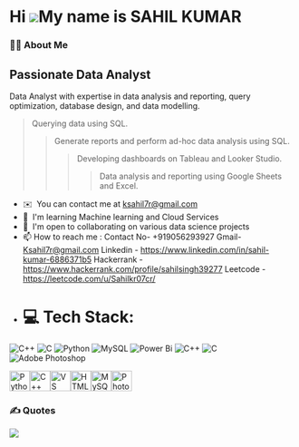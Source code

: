 Hi ![](https://user-images.githubusercontent.com/18350557/176309783-0785949b-9127-417c-8b55-ab5a4333674e.gif)My name is SAHIL KUMAR
===================================================================================================================================

<h3 align="left">👩‍💻  About Me</h3>

Passionate Data Analyst
-----------------------

Data Analyst with expertise in data analysis and reporting, query optimization, database design, and data modelling. 

>Querying data using SQL.
>>Generate reports and perform ad-hoc data analysis using SQL.
>>>Developing dashboards on Tableau and Looker Studio.
>>>>Data analysis and reporting using Google Sheets and Excel.

*   ✉️  You can contact me at [ksahil7r@gmail.com](mailto:ksahil7r@gmail.com)
*   🧠  I'm learning Machine learning and Cloud Services
*   🤝  I'm open to collaborating on various data science projects
*   📫 How to reach me :
Contact No- +919056293927
Gmail- Ksahil7r@gmail.com
Linkedin - https://www.linkedin.com/in/sahil-kumar-6886371b5
Hackerrank - https://www.hackerrank.com/profile/sahilsingh39277
Leetcode - https://leetcode.com/u/Sahilkr07cr/
*  # 💻 Tech Stack:
![C++](https://img.shields.io/badge/c++-%2300599C.svg?style=for-the-badge&logo=c%2B%2B&logoColor=white) ![C](https://img.shields.io/badge/c-%2300599C.svg?style=for-the-badge&logo=c&logoColor=white) ![Python](https://img.shields.io/badge/python-3670A0?style=for-the-badge&logo=python&logoColor=ffdd54) ![MySQL](https://img.shields.io/badge/mysql-4479A1.svg?style=for-the-badge&logo=mysql&logoColor=white) ![Power Bi](https://img.shields.io/badge/power_bi-F2C811?style=for-the-badge&logo=powerbi&logoColor=black) ![C++](https://img.shields.io/badge/c++-%2300599C.svg?style=for-the-badge&logo=c%2B%2B&logoColor=white) ![C](https://img.shields.io/badge/c-%2300599C.svg?style=for-the-badge&logo=c&logoColor=white) ![Adobe Photoshop](https://img.shields.io/badge/adobe%20photoshop-%2331A8FF.svg?style=for-the-badge&logo=adobe%20photoshop&logoColor=white)
<p align="left">
<a href="https://www.python.org/" target="_blank" rel="noreferrer"><img src="https://raw.githubusercontent.com/danielcranney/readme-generator/main/public/icons/skills/python-colored.svg" width="36" height="36" alt="Python" /></a><a href="https://docs.microsoft.com/en-us/cpp/?view=msvc-170" target="_blank" rel="noreferrer"><img src="https://raw.githubusercontent.com/danielcranney/readme-generator/main/public/icons/skills/cplusplus-colored.svg" width="36" height="36" alt="C++" /></a><a href="https://code.visualstudio.com/" target="_blank" rel="noreferrer"><img src="https://raw.githubusercontent.com/danielcranney/readme-generator/main/public/icons/skills/visualstudiocode.svg" width="36" height="36" alt="VS Code" /></a><a href="https://developer.mozilla.org/en-US/docs/Glossary/HTML5" target="_blank" rel="noreferrer"><img src="https://raw.githubusercontent.com/danielcranney/readme-generator/main/public/icons/skills/html5-colored.svg" width="36" height="36" alt="HTML5" /></a><a href="https://www.mysql.com/" target="_blank" rel="noreferrer"><img src="https://raw.githubusercontent.com/danielcranney/readme-generator/main/public/icons/skills/mysql-colored.svg" width="36" height="36" alt="MySQL" /></a><a href="https://www.adobe.com/uk/products/photoshop.html" target="_blank" rel="noreferrer"><img src="https://raw.githubusercontent.com/danielcranney/readme-generator/main/public/icons/skills/photoshop-colored.svg" width="36" height="36" alt="Photoshop" /></a>


### ✍️ Quotes
![](https://quotes-github-readme.vercel.app/api?type=horizontal&theme=radical)

>>>>>>>>>>>>>>>>>>>>>>>>>>>>>>>>>>>>>>>>>>>>>>>>>>>>>>>>>>>>>>>>>>>>>>>>>>>>>>>>>>>>>>>>>>>>>>>>>>>>>>>>>>>>>>>>>>>>>>>>>>>>>>>
>>>>>>>>>>>>>>>>>>>>>>>>>>>>>>>>>>>>>>>>>>>>>>>>>>>>>>>>>>>>>>>>>>>>>>>>>>>>>>>>>>>>>>>>>>>>>>>>>>>>>>>>>>>>>>>>>>>>>>>>>>>>>>>














            
                    
                

